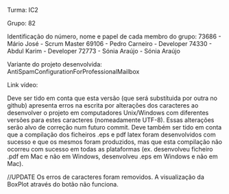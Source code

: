 Turma: IC2

Grupo: 82

Identificação do número, nome e papel de cada membro do grupo:
73686 - Mário José - Scrum Master
69106 - Pedro Carneiro - Developer
74330 - Abdul Karim - Developer
72773 - Sónia Araújo - Sónia Araújo

Variante do projeto desenvolvida: AntiSpamConfigurationForProfessionalMailbox

Link vídeo: 



Deve ser tido em conta que esta versão (que será substítuida por outra no github) apresenta erros na escrita por alterações dos caracteres ao desenvolver o projeto em computadores Unix/Windows com diferentes versões para estes caracteres (nomeadamente UTF-8). Essas alterações serão alvo de correção num futuro commit.
Deve também ser tido em conta  que a compilação dos ficheiros .eps e pdf latex foram desenvolvidos com sucesso e que os mesmos foram produzidos, mas que esta compilação não ocorreu com sucesso em todas as plataformas (ex. desenvolveu ficheiro .pdf em Mac e não em Windows, desenvolveu .eps em Windows e não em Mac).

//UPDATE
Os erros de caracteres foram removidos. A visualização da BoxPlot através do botão não funciona.